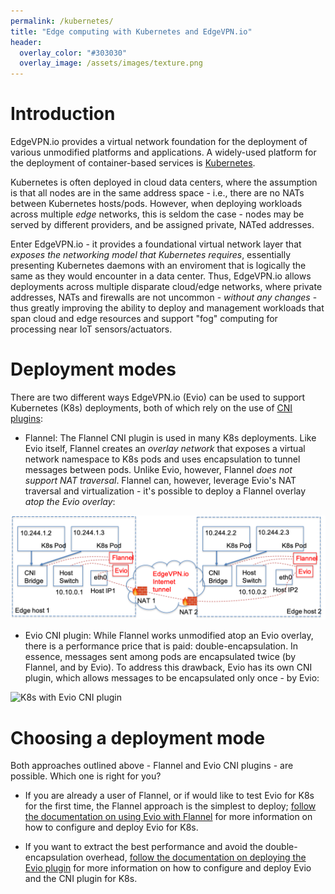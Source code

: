 ```yaml
---
permalink: /kubernetes/
title: "Edge computing with Kubernetes and EdgeVPN.io"
header:
  overlay_color: "#303030"
  overlay_image: /assets/images/texture.png
---
```


# <i class="fas fa-cubes"></i> Introduction

EdgeVPN.io provides a virtual network foundation for the deployment of various unmodified platforms and applications. A widely-used platform for the deployment of container-based services is [Kubernetes](https://kubernetes.io). 

Kubernetes is often deployed in cloud data centers, where the assumption is that all nodes are in the same address space - i.e., there are no NATs between Kubernetes hosts/pods. However, when deploying workloads across multiple _edge_ networks, this is seldom the case - nodes may be served by different providers, and be assigned private, NATed addresses. 

Enter EdgeVPN.io - it provides a foundational virtual network layer that _exposes the networking model that Kubernetes requires_, essentially presenting Kubernetes daemons with an enviroment that is logically the same as they would encounter in a data center. Thus, EdgeVPN.io allows deployments across multiple disparate cloud/edge networks, where private addresses, NATs and firewalls are not uncommon - _without any changes_ - thus greatly improving the ability to deploy and management workloads that span cloud and edge resources and support "fog" computing for processing near IoT sensors/actuators.

# <i class="fas fa-cubes"></i> Deployment modes

There are two different ways EdgeVPN.io (Evio) can be used to support Kubernetes (K8s) deployments, both of which rely on the use of [CNI plugins](https://kubernetes.io/docs/concepts/extend-kubernetes/compute-storage-net/network-plugins/#cni):

* Flannel: The Flannel CNI plugin is used in many K8s deployments. Like Evio itself, Flannel creates an _overlay network_ that exposes a virtual network namespace to K8s pods and uses encapsulation to tunnel messages between pods. Unlike Evio, however, Flannel _does not support NAT traversal_. Flannel can, however, leverage Evio's NAT traversal and virtualization - it's possible to deploy a Flannel overlay _atop the Evio overlay_:

![K8s with Flannel CNI plugin over Evio](/assets/images/evio-flannel-overview_3.png)

* Evio CNI plugin: While Flannel works unmodified atop an Evio overlay, there is a performance price that is paid: double-encapsulation. In essence, messages sent among pods are encapsulated twice (by Flannel, and by Evio). To address this drawback, Evio has its own CNI plugin, which allows messages to be encapsulated only once - by Evio:

![K8s with Evio CNI plugin](/assets/images/evio-evio-overview_3.png)

# <i class="fas fa-cubes"></i> Choosing a deployment mode

Both approaches outlined above - Flannel and Evio CNI plugins - are possible. Which one is right for you? 

* If you are already a user of Flannel, or if would like to test Evio for K8s for the first time, the Flannel approach is the simplest to deploy; [follow the documentation on using Evio with Flannel](/flannel) for more information on how to configure and deploy Evio for K8s.

* If you want to extract the best performance and avoid the double-encapsulation overhead, [follow the documentation on deploying the Evio plugin](/cniplugin) for more information on how to configure and deploy Evio and the CNI plugin for K8s.
